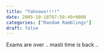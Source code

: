 ```yaml
---
title: "Yahoooo!!!!"
date: 2005-10-18T07:59:49+0000
categories: ["Random Ramblings"]
draft: false
---
```


Exams are over .. masti time is back .. 